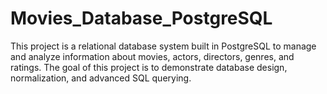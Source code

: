 # Movies_Database_PostgreSQL
This project is a relational database system built in PostgreSQL to manage and analyze information about movies, actors, directors, genres, and ratings. The goal of this project is to demonstrate database design, normalization, and advanced SQL querying.
